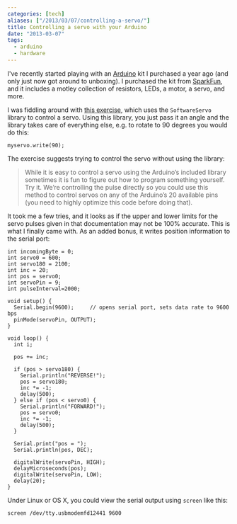 ```yaml
---
categories: [tech]
aliases: ["/2013/03/07/controlling-a-servo/"]
title: Controlling a servo with your Arduino
date: "2013-03-07"
tags:
  - arduino
  - hardware
---
```


I've recently started playing with an [Arduino][] kit I purchased a year
ago (and only just now got around to unboxing).  I purchased the kit
from [SparkFun][], and it includes a motley collection of resistors,
LEDs, a motor, a servo, and more.

I was fiddling around with [this exercise][circ04], which uses the
`SoftwareServo` library to control a servo.  Using this library,
you just pass it an angle and the library takes care of everything
else, e.g. to rotate to 90 degrees you would do this:

    myservo.write(90);

The exercise suggests trying to control the servo without using the
library:

> While it is easy to control a servo using the Arduino’s included
> library sometimes it is fun to figure out how to program something
> yourself. Try it. We’re controlling the pulse directly so you could
> use this method to control servos on any of the Arduino’s 20
> available pins (you need to highly optimize this code before doing
> that).

It took me a few tries, and it looks as if the upper and lower limits
for the servo pulses given in that documentation may not be 100%
accurate.  This is what I finally came with.  As an added bonus, it
writes position information to the serial port:

    int incomingByte = 0;
    int servo0 = 600;
    int servo180 = 2100;
    int inc = 20;
    int pos = servo0;
    int servoPin = 9;
    int pulseInterval=2000;

    void setup() {
      Serial.begin(9600);     // opens serial port, sets data rate to 9600 bps
      pinMode(servoPin, OUTPUT);
    }

    void loop() {
      int i;

      pos += inc;

      if (pos > servo180) {
        Serial.println("REVERSE!");
        pos = servo180;
        inc *= -1;
        delay(500);
      } else if (pos < servo0) {
        Serial.println("FORWARD!");
        pos = servo0;
        inc *= -1;
        delay(500);
      }

      Serial.print("pos = ");
      Serial.println(pos, DEC);

      digitalWrite(servoPin, HIGH);
      delayMicroseconds(pos);
      digitalWrite(servoPin, LOW);
      delay(20);
    }

Under Linux or OS X, you could view the serial output using `screen`
like this:

    screen /dev/tty.usbmodemfd12441 9600
    
[sparkfun]: https://www.sparkfun.com/
[circ04]: http://oomlout.com/a/products/ardx/circ-04/
[arduino]: http://arduino.cc/

